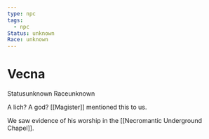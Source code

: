 ```yaml
---
type: npc
tags:
  - npc
Status: unknown
Race: unknown
---
```


# Vecna
<span class="dataview inline-field"><span class="inline-field-key">Status</span><span class="inline-field-value">unknown</span></span>
<span class="dataview inline-field"><span class="inline-field-key">Race</span><span class="inline-field-value">unknown</span></span>

A lich? A god? [[Magister]] mentioned this to us. 

We saw evidence of his worship in the [[Necromantic Underground Chapel]].